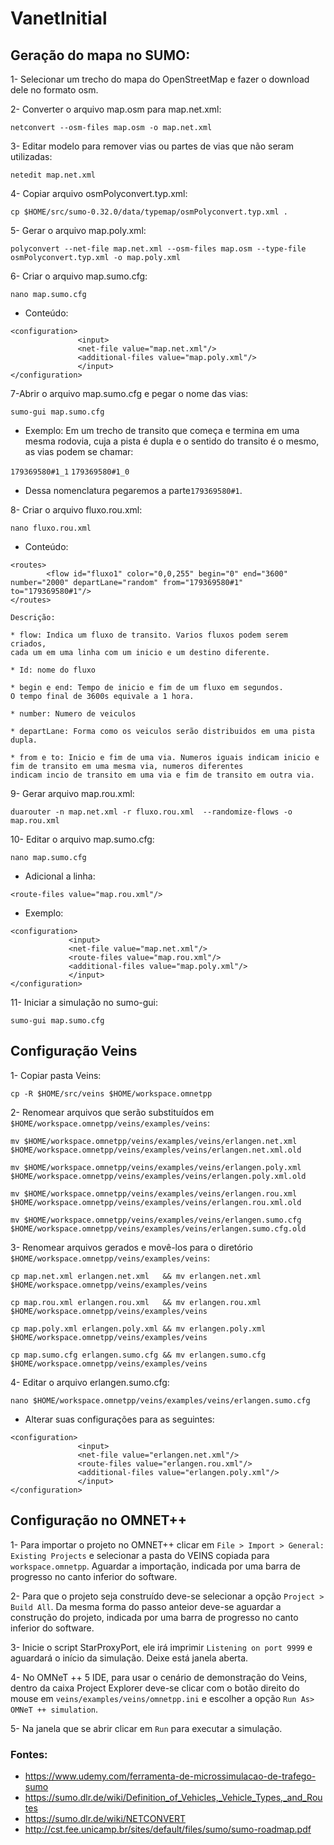 # VanetInitial

## Geração do mapa no SUMO:


1- Selecionar um trecho do mapa do OpenStreetMap e fazer o download dele no formato osm.

2- Converter o arquivo map.osm para map.net.xml:

`netconvert --osm-files map.osm -o map.net.xml`

3- Editar modelo para remover vias ou partes de vias que não seram utilizadas:

`netedit map.net.xml`

4- Copiar arquivo osmPolyconvert.typ.xml:

`cp $HOME/src/sumo-0.32.0/data/typemap/osmPolyconvert.typ.xml .`

5- Gerar o arquivo map.poly.xml:

`polyconvert --net-file map.net.xml --osm-files map.osm --type-file osmPolyconvert.typ.xml -o map.poly.xml`

6- Criar o arquivo map.sumo.cfg:

`nano map.sumo.cfg`

* Conteúdo:

```
<configuration>
               <input>
               <net-file value="map.net.xml"/>
               <additional-files value="map.poly.xml"/>
               </input>
</configuration>

```

7-Abrir o arquivo map.sumo.cfg e pegar o nome das vias:

`sumo-gui map.sumo.cfg`

* Exemplo: Em um trecho de transito que começa e termina em uma mesma rodovia, cuja a pista é dupla e o sentido do transito é o mesmo, as vias podem se chamar:

`179369580#1_1`
`179369580#1_0`

* Dessa nomenclatura pegaremos a parte`179369580#1`.

8- Criar o arquivo  fluxo.rou.xml:

`nano fluxo.rou.xml`

* Conteúdo:

```
<routes>
        <flow id="fluxo1" color="0,0,255" begin="0" end="3600" number="2000" departLane="random" from="179369580#1" to="179369580#1"/>
</routes>
```

```
Descrição:

* flow: Indica um fluxo de transito. Varios fluxos podem serem criados, 
cada um em uma linha com um inicio e um destino diferente.

* Id: nome do fluxo

* begin e end: Tempo de inicio e fim de um fluxo em segundos. 
O tempo final de 3600s equivale a 1 hora.

* number: Numero de veiculos

* departLane: Forma como os veiculos serão distribuidos em uma pista dupla.

* from e to: Inicio e fim de uma via. Numeros iguais indicam inicio e 
fim de transito em uma mesma via, numeros diferentes 
indicam incio de transito em uma via e fim de transito em outra via.
```

9- Gerar arquivo map.rou.xml:

`duarouter -n map.net.xml -r fluxo.rou.xml  --randomize-flows -o map.rou.xml`

10- Editar o arquivo map.sumo.cfg:

`nano map.sumo.cfg`

* Adicional a linha:  

```
<route-files value="map.rou.xml"/>
```

* Exemplo:

```
<configuration>
             <input>
             <net-file value="map.net.xml"/>
             <route-files value="map.rou.xml"/>
             <additional-files value="map.poly.xml"/>
             </input>
</configuration>
```


11- Iniciar a simulação no sumo-gui:

`sumo-gui map.sumo.cfg`


## Configuração Veins

1- Copiar pasta Veins:

`cp -R $HOME/src/veins $HOME/workspace.omnetpp`

2- Renomear arquivos que serão substituídos em `$HOME/workspace.omnetpp/veins/examples/veins`:

`mv $HOME/workspace.omnetpp/veins/examples/veins/erlangen.net.xml   $HOME/workspace.omnetpp/veins/examples/veins/erlangen.net.xml.old`

`mv $HOME/workspace.omnetpp/veins/examples/veins/erlangen.poly.xml  $HOME/workspace.omnetpp/veins/examples/veins/erlangen.poly.xml.old`

`mv $HOME/workspace.omnetpp/veins/examples/veins/erlangen.rou.xml   $HOME/workspace.omnetpp/veins/examples/veins/erlangen.rou.xml.old`

`mv $HOME/workspace.omnetpp/veins/examples/veins/erlangen.sumo.cfg   $HOME/workspace.omnetpp/veins/examples/veins/erlangen.sumo.cfg.old`

3- Renomear arquivos gerados e movê-los para o diretório `$HOME/workspace.omnetpp/veins/examples/veins`:

`cp map.net.xml erlangen.net.xml   && mv erlangen.net.xml $HOME/workspace.omnetpp/veins/examples/veins`

`cp map.rou.xml erlangen.rou.xml   && mv erlangen.rou.xml $HOME/workspace.omnetpp/veins/examples/veins`

`cp map.poly.xml erlangen.poly.xml && mv erlangen.poly.xml $HOME/workspace.omnetpp/veins/examples/veins`

`cp map.sumo.cfg erlangen.sumo.cfg && mv erlangen.sumo.cfg $HOME/workspace.omnetpp/veins/examples/veins`

4- Editar o arquivo erlangen.sumo.cfg:

`nano $HOME/workspace.omnetpp/veins/examples/veins/erlangen.sumo.cfg`

* Alterar suas configurações para as seguintes:

```
<configuration>
               <input>
               <net-file value="erlangen.net.xml"/>
               <route-files value="erlangen.rou.xml"/>
               <additional-files value="erlangen.poly.xml"/>
               </input>
</configuration>

```


## Configuração no OMNET++


1- Para importar o projeto no OMNET++ clicar em `File > Import > General: Existing Projects` e selecionar a pasta do VEINS copiada para `workspace.omnetpp`. Aguardar a importação, indicada por uma barra de progresso no canto inferior do software.

2- Para que o projeto seja construído deve-se selecionar a opção `Project > Build All`. Da mesma forma do passo anteior deve-se aguardar a construção do projeto, indicada por uma barra de progresso no canto inferior do software.

3- Inicie o script StarProxyPort, ele irá imprimir `Listening on port 9999` e aguardará o início da simulação. Deixe está janela aberta.

4- No OMNeT ++ 5 IDE, para usar o cenário de demonstração do Veins, dentro da caixa Project Explorer deve-se clicar com o botão direito do mouse em `veins/examples/veins/omnetpp.ini` e escolher a opção `Run As> OMNeT ++ simulation`.

5- Na janela que se abrir clicar em `Run` para executar a simulação.


### Fontes:

* https://www.udemy.com/ferramenta-de-microssimulacao-de-trafego-sumo
* https://sumo.dlr.de/wiki/Definition_of_Vehicles,_Vehicle_Types,_and_Routes
* https://sumo.dlr.de/wiki/NETCONVERT
* http://cst.fee.unicamp.br/sites/default/files/sumo/sumo-roadmap.pdf



